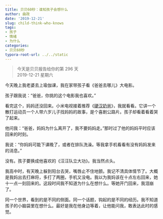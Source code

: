 ```yaml
---
title: 贝贝60秒：谁知孩子会想什么
author: 曲政
date: '2019-12-21'
slug: child-think-who-knows
tags:
- 孩子
- 情绪
- 为什么
categories:
- 贝贝60秒
typora-root-url: ../../static
---
```

> 今天是贝贝报告给你的第 296 天   
> 2019-12-21 星期六 

今天晚上我老婆去上瑜伽课，我在家带孩子看《爸爸去哪儿》大电影。

孩子跟我说：“爸爸，你挑的这个电影我也喜欢。”

看完这个，妈妈还没回来。小米电视接着推荐《[硬汉奶爸](https://movie.douban.com/subject/21327518/)》，我就看看。它讲一个散打运动员一个人带六岁儿子找妈妈的故事，是个喜剧公路片。孩子却看着看着哭了起来。

他问我：“爸爸，妈妈为什么离开了，我不要妈妈走。”那时过了他的妈妈平时应该回来的时刻。

我说：“你妈妈可能下课晚了，或者在排队洗澡。等我拿手机看看有没有妈妈发来的消息。”

没有。孩子要换成他喜欢的《汪汪队立大功》。我当然点头。

我高中时，有天晚上躲到阳台去哭，嘴唇止不住地颤。我记不清具体情节了。大概是我妈出去打麻将，多打了两圈，手机又没电。我以为我妈该在十点左右回来，她十一点一刻回来的。这段时间我不知道为什么在想什么。等她开门回来，我泪崩了。

同一个世界，看到的是不同的侧面。同一个话题，钩起的是不同的经历。我不知道孩子的小脑袋里在想什么。最好是我在他身边等着，让他能问我，敢表达此时的感觉。



